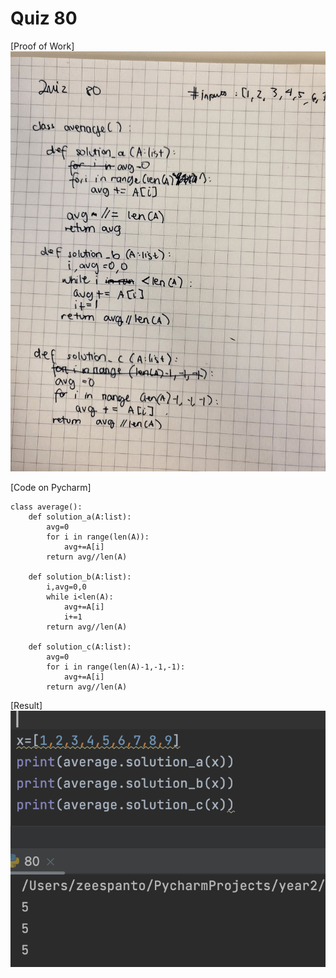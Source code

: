 # Quiz 80

[Proof of Work]
![](img/80_paper.jpg)

[Code on Pycharm]
```pycon
class average():
    def solution_a(A:list):
        avg=0
        for i in range(len(A)):
            avg+=A[i]
        return avg//len(A)

    def solution_b(A:list):
        i,avg=0,0
        while i<len(A):
            avg+=A[i]
            i+=1
        return avg//len(A)

    def solution_c(A:list):
        avg=0
        for i in range(len(A)-1,-1,-1):
            avg+=A[i]
        return avg//len(A)
```

[Result]
![](img/80_result.png)